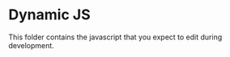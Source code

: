 Dynamic JS
==================

This folder contains the javascript that you expect to edit during development.
